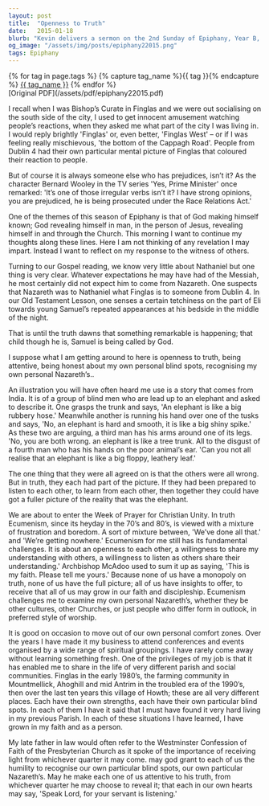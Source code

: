```yaml
---
layout: post
title:  "Openness to Truth"
date:   2015-01-18
blurb: "Kevin delivers a sermon on the 2nd Sunday of Epiphany, Year B, 2015, focusing on the themes of openness to truth and recognizing personal biases. He uses the story of the blind men and the elephant to illustrate the importance of being receptive to different perspectives. He also discusses the significance of the Week of Prayer for Christian Unity and the need for ecumenism."
og_image: "/assets/img/posts/epiphany22015.png"
tags: Epiphany
---    
```

<div class="tag-pills">
  {% for tag in page.tags %}
    {% capture tag_name %}{{ tag }}{% endcapture %}
    <a href="{{ site.baseurl }}/tag/{{ tag_name }}" class="tag-pill">{{ tag_name }}</a>
  {% endfor %}
</div>
[Original PDF](/assets/pdf/epiphany22015.pdf)

I recall when I was Bishop’s Curate in Finglas and we were out socialising on the south side of the city, I used to get innocent amusement watching people’s reactions, when they asked me what part of the city I was living in. I would reply brightly 'Finglas' or, even better, 'Finglas West' – or if I was feeling really mischievous, 'the bottom of the Cappagh Road'. People from Dublin 4 had their own particular mental picture of Finglas that coloured their reaction to people.

But of course it is always someone else who has prejudices, isn’t it? As the character Bernard Wooley in the TV series 'Yes, Prime Minister' once remarked: 'It’s one of those irregular verbs isn’t it? I have strong opinions, you are prejudiced, he is being prosecuted under the Race Relations Act.'

One of the themes of this season of Epiphany is that of God making himself known; God revealing himself in man, in the person of Jesus, revealing himself in and through the Church. This morning I want to continue my thoughts along these lines. Here I am not thinking of any revelation I may impart. Instead I want to reflect on my response to the witness of others.

Turning to our Gospel reading, we know very little about Nathaniel but one thing is very clear. Whatever expectations he may have had of the Messiah, he most certainly did not expect him to come from Nazareth. One suspects that Nazareth was to Nathaniel what Finglas is to someone from Dublin 4. In our Old Testament Lesson, one senses a certain tetchiness on the part of Eli towards young Samuel’s repeated appearances at his bedside in the middle of the night.

That is until the truth dawns that something remarkable is happening; that child though he is, Samuel is being called by God.

I suppose what I am getting around to here is openness to truth, being attentive, being honest about my own personal blind spots, recognising my own personal Nazareth’s..

An illustration you will have often heard me use is a story that comes from India. It is of a group of blind men who are lead up to an elephant and asked to describe it. One grasps the trunk and says, 'An elephant is like a big rubbery hose.' Meanwhile another is running his hand over one of the tusks and says, 'No, an elephant is hard and smooth, it is like a big shiny spike.' As these two are arguing, a third man has his arms around one of its legs. 'No, you are both wrong. an elephant is like a tree trunk. All to the disgust of a fourth man who has his hands on the poor animal’s ear. 'Can you not all realise that an elephant is like a big floppy, leathery leaf.'

The one thing that they were all agreed on is that the others were all wrong. But in truth, they each had part of the picture. If they had been prepared to listen to each other, to learn from each other, then together they could have got a fuller picture of the reality that was the elephant.

We are about to enter the Week of Prayer for Christian Unity. In truth Ecumenism, since its heyday in the 70’s and 80’s, is viewed with a mixture of frustration and boredom. A sort of mixture between, 'We’ve done all that.' and 'We’re getting nowhere.' Ecumenism for me still has its fundamental challenges. It is about an openness to each other, a willingness to share my understanding with others, a willingness to listen as others share their understanding.' Archbishop McAdoo used to sum it up as saying, 'This is my faith. Please tell me yours.' Because none of us have a monopoly on truth, none of us have the full picture; all of us have insights to offer, to receive that all of us may grow in our faith and discipleship. Ecumenism challenges me to examine my own personal Nazareth’s, whether they be other cultures, other Churches, or just people who differ form in outlook, in preferred style of worship.

It is good on occasion to move out of our own personal comfort zones. Over the years I have made it my business to attend conferences and events organised by a wide range of spiritual groupings. I have rarely come away without learning something fresh. One of the privileges of my job is that it has enabled me to share in the life of very different parish and social communities. Finglas in the early 1980’s, the farming community in Mountmellick, Ahoghill and mid Antrim in the troubled era of the 1990’s, then over the last ten years this village of Howth; these are all very different places. Each have their own strengths, each have their own particular blind spots. In each of them I have it said that I must have found it very hard living in my previous Parish. In each of these situations I have learned, I have grown in my faith and as a person.

My late father in law would often refer to the Westminster Confession of Faith of the Presbyterian Church as it spoke of the importance of receiving light from whichever quarter it may come. may god grant to each of us the humility to recognise our own particular blind spots, our own particular Nazareth’s. May he make each one of us attentive to his truth, from whichever quarter he may choose to reveal it; that each in our own hearts may say, 'Speak Lord, for your servant is listening.'
